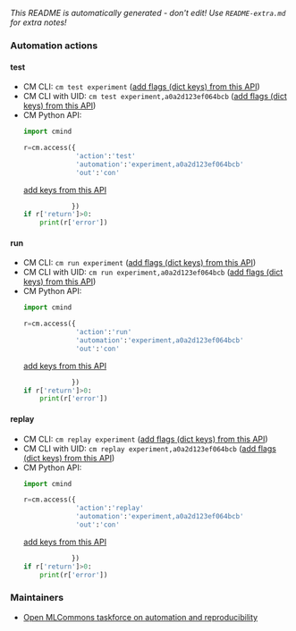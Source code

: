 *This README is automatically generated - don't edit! Use `README-extra.md` for extra notes!*

### Automation actions

#### test

  * CM CLI: ```cm test experiment``` ([add flags (dict keys) from this API](https://github.com/mlcommons/ck/tree/master/cm-mlops/automation/experiment/module.py#L15))
  * CM CLI with UID: ```cm test experiment,a0a2d123ef064bcb``` ([add flags (dict keys) from this API](https://github.com/mlcommons/ck/tree/master/cm-mlops/automation/experiment/module.py#L15))
  * CM Python API:
    ```python
    import cmind

    r=cm.access({
                 'action':'test'
                 'automation':'experiment,a0a2d123ef064bcb'
                 'out':'con'
    ```
    [add keys from this API](https://github.com/mlcommons/ck/tree/master/cm-mlops/automation/experiment/module.py#L15)
    ```python
                })
    if r['return']>0:
        print(r['error'])
    ```

#### run

  * CM CLI: ```cm run experiment``` ([add flags (dict keys) from this API](https://github.com/mlcommons/ck/tree/master/cm-mlops/automation/experiment/module.py#L53))
  * CM CLI with UID: ```cm run experiment,a0a2d123ef064bcb``` ([add flags (dict keys) from this API](https://github.com/mlcommons/ck/tree/master/cm-mlops/automation/experiment/module.py#L53))
  * CM Python API:
    ```python
    import cmind

    r=cm.access({
                 'action':'run'
                 'automation':'experiment,a0a2d123ef064bcb'
                 'out':'con'
    ```
    [add keys from this API](https://github.com/mlcommons/ck/tree/master/cm-mlops/automation/experiment/module.py#L53)
    ```python
                })
    if r['return']>0:
        print(r['error'])
    ```

#### replay

  * CM CLI: ```cm replay experiment``` ([add flags (dict keys) from this API](https://github.com/mlcommons/ck/tree/master/cm-mlops/automation/experiment/module.py#L403))
  * CM CLI with UID: ```cm replay experiment,a0a2d123ef064bcb``` ([add flags (dict keys) from this API](https://github.com/mlcommons/ck/tree/master/cm-mlops/automation/experiment/module.py#L403))
  * CM Python API:
    ```python
    import cmind

    r=cm.access({
                 'action':'replay'
                 'automation':'experiment,a0a2d123ef064bcb'
                 'out':'con'
    ```
    [add keys from this API](https://github.com/mlcommons/ck/tree/master/cm-mlops/automation/experiment/module.py#L403)
    ```python
                })
    if r['return']>0:
        print(r['error'])
    ```

### Maintainers

* [Open MLCommons taskforce on automation and reproducibility](https://github.com/mlcommons/ck/blob/master/docs/mlperf-education-workgroup.md)